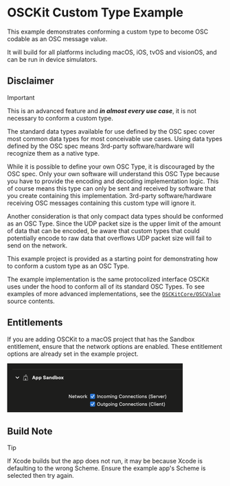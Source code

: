 # OSCKit Custom Type Example

This example demonstrates conforming a custom type to become OSC codable as an OSC message value.

It will build for all platforms including macOS, iOS, tvOS and visionOS, and can be run in device simulators.

## Disclaimer

> [!IMPORTANT]
>
> This is an advanced feature and _**in almost every use case**_, it is not necessary to conform a custom type.
>
> The standard data types available for use defined by the OSC spec cover most common data types for most conceivable use cases. Using data types defined by the OSC spec means 3rd-party software/hardware will recognize them as a native type.
>
> While it is possible to define your own OSC Type, it is discouraged by the OSC spec. Only your own software will understand this OSC Type because you have to provide the encoding and decoding implementation logic. This of course means this type can only be sent and received by software that you create containing this implementation. 3rd-party software/hardware receiving OSC messages containing this custom type will ignore it.
>
> Another consideration is that only compact data types should be conformed as an OSC Type. Since the UDP packet size is the upper limit of the amount of data that can be encoded, be aware that custom types that could potentially encode to raw data that overflows UDP packet size will fail to send on the network.
>
> This example project is provided as a starting point for demonstrating how to conform a custom type as an OSC Type.
>
> The example implementation is the same protocolized interface OSCKit uses under the hood to conform all of its standard OSC Types. To see examples of more advanced implementations, see the [`OSCKitCore/OSCValue`](../../Sources/OSCKitCore/OSCValue) source contents.

## Entitlements

If you are adding OSCKit to a macOS project that has the Sandbox entitlement, ensure that the network options are enabled. These entitlement options are already set in the example project.

![sandbox-network-connections](../../Images/sandbox-network-connections.png)

## Build Note

> [!TIP]
> 
>If Xcode builds but the app does not run, it may be because Xcode is defaulting to the wrong Scheme. Ensure the example app's Scheme is selected then try again.
